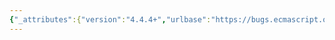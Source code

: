 ```yaml
---
{"_attributes":{"version":"4.4.4+","urlbase":"https://bugs.ecmascript.org/","maintainer":"dherman@mozilla.com"},"bug":{"bug_id":1608,"creation_ts":"2013-07-30 09:49:00 -0700","short_desc":"Configurable @@create for built-in objects hazards","delta_ts":"2014-10-14 15:17:55 -0700","product":"Draft for 6th Edition","component":"technical issue","version":"Rev 16: July 15, 2013 Draft","rep_platform":"All","op_sys":"All","bug_status":"RESOLVED","resolution":"FIXED","priority":"Normal","bug_severity":"major","everconfirmed":true,"reporter":{"uid":"andrebargull","name":"André Bargull"},"assigned_to":{"uid":"allen","name":"Allen Wirfs-Brock"},"long_desc":[{"commentid":4580,"comment_count":0,"who":{"uid":"andrebargull","name":"André Bargull"},"bug_when":"2013-07-30 09:49:32 -0700","thetext":"The @@create property for built-in constructors is currently defined as configurable=true, it may be necessary to review whether this creates any hazards when users redefine the @@create property.\n\nFor example 8.2.3.3 needs to be make clear that the term \"a newly created TypeError object\" does not mean to call the [[Construct]] function of built-in native errors, because 15.11.6.1.2 calls OrdinaryConstruct and OrdinaryConstruct calls @@create. \n\n9.1.9 ToObject must not call [[Construct]] on the Boolean/Number/String constructor (this is currently only implicitly stated because the result object must have a [[BooleanData]] / [[NumberData]] / [[StringData]] internal data property)\n\n11.1.8 needs to be changed to call RegExpCreate instead of creating a new object `as if by the expression  new RegExp(Pattern, Flags)` (see bug 749).\n\n15.9.2.{1,2,3} step 5 needs to be changed because Date[@@create]] might have been redefined (`if by the expression (new Date()).toString()` !)"},{"commentid":4599,"comment_count":1,"who":{"uid":"andrebargull","name":"André Bargull"},"bug_when":"2013-07-30 11:55:08 -0700","thetext":"There is also an observable change at the user level for certain built-in constructors. For example just calling `TypeError()` or constructing a new object by `new TypeError()` gave the same results in ES5, given that `TypeError` is the original TypeError constructor. In ES6 with a configurable TypeError[@@create] `TypeError()` and `new TypeError()` can give different results."},{"commentid":10358,"comment_count":2,"who":{"uid":"allen","name":"Allen Wirfs-Brock"},"bug_when":"2014-10-14 11:44:56 -0700","thetext":"fixed in rev28 editor's draft"},{"commentid":10443,"comment_count":3,"who":{"uid":"allen","name":"Allen Wirfs-Brock"},"bug_when":"2014-10-14 15:17:55 -0700","thetext":"fixed in rev28"}]}}
---
```

